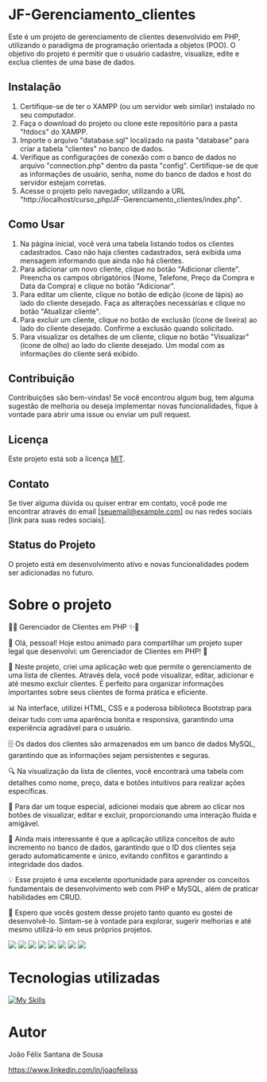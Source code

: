 # JF-Gerenciamento_clientes

Este é um projeto de gerenciamento de clientes desenvolvido em PHP, utilizando o paradigma de programação orientada a objetos (POO). O objetivo do projeto é permitir que o usuário cadastre, visualize, edite e exclua clientes de uma base de dados.

## Instalação

1. Certifique-se de ter o XAMPP (ou um servidor web similar) instalado no seu computador.
2. Faça o download do projeto ou clone este repositório para a pasta "htdocs" do XAMPP.
3. Importe o arquivo "database.sql" localizado na pasta "database" para criar a tabela "clientes" no banco de dados.
4. Verifique as configurações de conexão com o banco de dados no arquivo "connection.php" dentro da pasta "config". Certifique-se de que as informações de usuário, senha, nome do banco de dados e host do servidor estejam corretas.
5. Acesse o projeto pelo navegador, utilizando a URL "http://localhost/curso_php/JF-Gerenciamento_clientes/index.php".

## Como Usar

1. Na página inicial, você verá uma tabela listando todos os clientes cadastrados. Caso não haja clientes cadastrados, será exibida uma mensagem informando que ainda não há clientes.
2. Para adicionar um novo cliente, clique no botão "Adicionar cliente". Preencha os campos obrigatórios (Nome, Telefone, Preço da Compra e Data da Compra) e clique no botão "Adicionar".
3. Para editar um cliente, clique no botão de edição (ícone de lápis) ao lado do cliente desejado. Faça as alterações necessárias e clique no botão "Atualizar cliente".
4. Para excluir um cliente, clique no botão de exclusão (ícone de lixeira) ao lado do cliente desejado. Confirme a exclusão quando solicitado.
5. Para visualizar os detalhes de um cliente, clique no botão "Visualizar" (ícone de olho) ao lado do cliente desejado. Um modal com as informações do cliente será exibido.

## Contribuição

Contribuições são bem-vindas! Se você encontrou algum bug, tem alguma sugestão de melhoria ou deseja implementar novas funcionalidades, fique à vontade para abrir uma issue ou enviar um pull request.

## Licença

Este projeto está sob a licença [MIT](LICENSE).

## Contato

Se tiver alguma dúvida ou quiser entrar em contato, você pode me encontrar através do email [seuemail@example.com] ou nas redes sociais [link para suas redes sociais].

## Status do Projeto

O projeto está em desenvolvimento ativo e novas funcionalidades podem ser adicionadas no futuro.

# Sobre o projeto

🚀✨ Gerenciador de Clientes em PHP ✨🚀

👋 Olá, pessoal! Hoje estou animado para compartilhar um projeto super legal que desenvolvi: um Gerenciador de Clientes em PHP! 🤩

💼 Neste projeto, criei uma aplicação web que permite o gerenciamento de uma lista de clientes. Através dela, você pode visualizar, editar, adicionar e até mesmo excluir clientes. É perfeito para organizar informações importantes sobre seus clientes de forma prática e eficiente.

📊 Na interface, utilizei HTML, CSS e a poderosa biblioteca Bootstrap para deixar tudo com uma aparência bonita e responsiva, garantindo uma experiência agradável para o usuário.

🗄️ Os dados dos clientes são armazenados em um banco de dados MySQL, garantindo que as informações sejam persistentes e seguras.

🔍 Na visualização da lista de clientes, você encontrará uma tabela com detalhes como nome, preço, data e botões intuitivos para realizar ações específicas.

👀 Para dar um toque especial, adicionei modais que abrem ao clicar nos botões de visualizar, editar e excluir, proporcionando uma interação fluida e amigável.

📝 Ainda mais interessante é que a aplicação utiliza conceitos de auto incremento no banco de dados, garantindo que o ID dos clientes seja gerado automaticamente e único, evitando conflitos e garantindo a integridade dos dados.

💡 Esse projeto é uma excelente oportunidade para aprender os conceitos fundamentais de desenvolvimento web com PHP e MySQL, além de praticar habilidades em CRUD.

🎉 Espero que vocês gostem desse projeto tanto quanto eu gostei de desenvolvê-lo. Sintam-se à vontade para explorar, sugerir melhorias e até mesmo utilizá-lo em seus próprios projetos.

<div>
  <img src="foto_updated.png">
  <img src="foto1.png">
  <img src="foto2.png">
  <img src="foto3.png">
  <img src="foto4.png">
  <img src="foto5.png">
  <img src="foto6.png">
  <img src="foto7.png">
</div>

# Tecnologias utilizadas

[![My Skills](https://skillicons.dev/icons?i=php,mysql,bootstrap,git,html,figma)](https://skillicons.dev)

# Autor

João Félix Santana de Sousa

https://www.linkedin.com/in/joaofelixss
